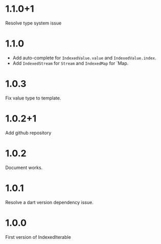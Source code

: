 # 1.1.0+1

Resolve type system issue

# 1.1.0

- Add auto-complete for `IndexedValue.value` and `IndexedValue.index`.
- Add `IndexedStream` for `Stream` and `IndexedMap` for `Map.

# 1.0.3

Fix value type to template.

# 1.0.2+1

Add github repository

# 1.0.2

Document works.

# 1.0.1

Resolve a dart version dependency issue.

# 1.0.0

First version of IndexedIterable

